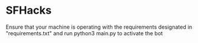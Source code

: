 # SFHacks

Ensure that your machine is operating with the requirements designated in "requirements.txt"
and run python3 main.py to activate the bot
